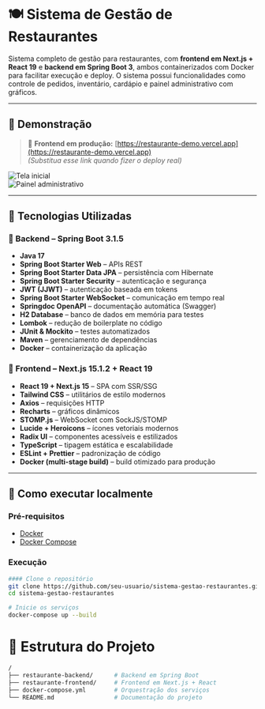 # 🍽️ Sistema de Gestão de Restaurantes

Sistema completo de gestão para restaurantes, com **frontend em Next.js + React 19** e **backend em Spring Boot 3**, ambos containerizados com Docker para facilitar execução e deploy. O sistema possui funcionalidades como controle de pedidos, inventário, cardápio e painel administrativo com gráficos.

---

## 📸 Demonstração

> 🔗 **Frontend em produção:** [https://restaurante-demo.vercel.app](https://restaurante-demo.vercel.app)  
> *(Substitua esse link quando fizer o deploy real)*

![Tela inicial](./docs/demo1.png)  
![Painel administrativo](./docs/demo2.png)

---

## 🔧 Tecnologias Utilizadas

### 🧠 Backend – Spring Boot 3.1.5
- **Java 17**
- **Spring Boot Starter Web** – APIs REST
- **Spring Boot Starter Data JPA** – persistência com Hibernate
- **Spring Boot Starter Security** – autenticação e segurança
- **JWT (JJWT)** – autenticação baseada em tokens
- **Spring Boot Starter WebSocket** – comunicação em tempo real
- **Springdoc OpenAPI** – documentação automática (Swagger)
- **H2 Database** – banco de dados em memória para testes
- **Lombok** – redução de boilerplate no código
- **JUnit & Mockito** – testes automatizados
- **Maven** – gerenciamento de dependências
- **Docker** – containerização da aplicação

### 🎨 Frontend – Next.js 15.1.2 + React 19
- **React 19 + Next.js 15** – SPA com SSR/SSG
- **Tailwind CSS** – utilitários de estilo modernos
- **Axios** – requisições HTTP
- **Recharts** – gráficos dinâmicos
- **STOMP.js** – WebSocket com SockJS/STOMP
- **Lucide + Heroicons** – ícones vetoriais modernos
- **Radix UI** – componentes acessíveis e estilizados
- **TypeScript** – tipagem estática e escalabilidade
- **ESLint + Prettier** – padronização de código
- **Docker (multi-stage build)** – build otimizado para produção

---

## 🚀 Como executar localmente

### Pré-requisitos
- [Docker](https://www.docker.com/)
- [Docker Compose](https://docs.docker.com/compose/)

### Execução

```bash
#### Clone o repositório
git clone https://github.com/seu-usuario/sistema-gestao-restaurantes.git
cd sistema-gestao-restaurantes

# Inicie os serviços
docker-compose up --build
```

# 📂 Estrutura do Projeto
```bash
/
├── restaurante-backend/      # Backend em Spring Boot
├── restaurante-frontend/     # Frontend em Next.js + React
├── docker-compose.yml        # Orquestração dos serviços
└── README.md                 # Documentação do projeto
```


